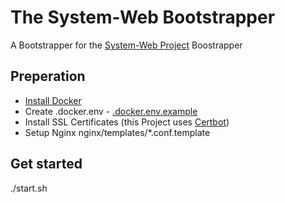 # The System-Web Bootstrapper

A Bootstrapper for the [System-Web Project](https://github.com/kihyoun/system-web) Boostrapper

## Preperation

- [Install Docker](https://docs.docker.com/engine/install/ubuntu/)
- Create .docker.env - [.docker.env.example](https://github.com/kihyoun/system/blob/main/.docker.env.example)
- Install SSL Certificates (this Project uses [Certbot](https://certbot.eff.org/lets-encrypt/ubuntufocal-other))
- Setup Nginx nginx/templates/*.conf.template 

## Get started

./start.sh
